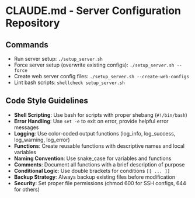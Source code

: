 # CLAUDE.md - Server Configuration Repository

## Commands
- Run server setup: `./setup_server.sh`
- Force server setup (overwrite existing configs): `./setup_server.sh --force`
- Create web server config files: `./setup_server.sh --create-web-configs`
- Lint bash scripts: `shellcheck setup_server.sh`

## Code Style Guidelines
- **Shell Scripting**: Use bash for scripts with proper shebang (`#!/bin/bash`)
- **Error Handling**: Use `set -e` to exit on error, provide helpful error messages
- **Logging**: Use color-coded output functions (log_info, log_success, log_warning, log_error)
- **Functions**: Create reusable functions with descriptive names and local variables
- **Naming Convention**: Use snake_case for variables and functions
- **Comments**: Document all functions with a brief description of purpose
- **Conditional Logic**: Use double brackets for conditions `[[ ... ]]`
- **Backup Strategy**: Always backup existing files before modification
- **Security**: Set proper file permissions (chmod 600 for SSH configs, 644 for others)